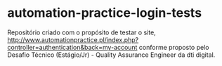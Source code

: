 # automation-practice-login-tests
 Repositório criado com o propósito de testar o site, http://www.automationpractice.pl/index.php?controller=authentication&back=my-account conforme proposto pelo Desafio Técnico (Estágio/Jr) - Quality Assurance Engineer da dti digital.
